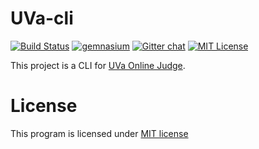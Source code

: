 # UVa-cli
[![Build Status](https://travis-ci.org/Judge-Team/UVa-cli.svg?branch=master)](https://travis-ci.org/Judge-Team/UVa-cli)
[![gemnasium](https://gemnasium.com/Judge-Team/UVa-cli.svg)](https://gemnasium.com/Judge-Team/UVa-cli)
[![Gitter chat](https://img.shields.io/badge/GITTER-Judge--Team-brightgreen.svg)](https://gitter.im/Judge-Team)
[![MIT License](http://img.shields.io/badge/license-MIT-brightgreen.svg)](http://opensource.org/licenses/MIT)

This project is a CLI for [UVa Online Judge](http://uva.onlinejudge.org/).

# License
This program is licensed under [MIT license](http://opensource.org/licenses/MIT)
